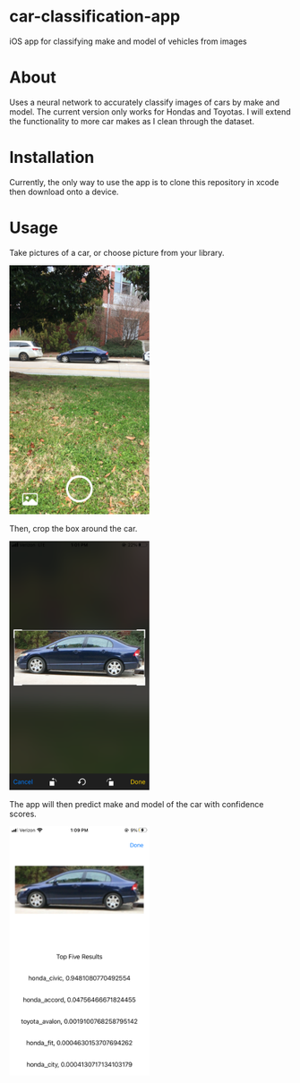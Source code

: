 # car-classification-app
iOS app for classifying make and model of vehicles from images

# About
Uses a neural network to accurately classify images of cars by make and model. The current version only works for Hondas and Toyotas. I will extend the functionality to more car makes as I clean through the dataset.

# Installation
Currently, the only way to use the app is to clone this repository in xcode then download onto a device.

# Usage
Take pictures of a car, or choose picture from your library.

<img src="./sample_images/IMG_4089.PNG" width="250">

Then, crop the box around the car.

<img src="./sample_images/IMG_4091.PNG" width="250">

The app will then predict make and model of the car with confidence scores.

<img src="./sample_images/IMG_4092.PNG" width="250">
